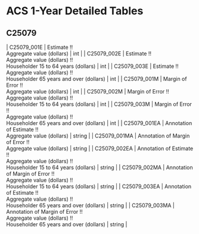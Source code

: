 # ACS 1-Year Detailed Tables

## C25079

| C25079_001E | Estimate !!<br>Aggregate value (dollars) | int |
| C25079_002E | Estimate !!<br>Aggregate value (dollars) !!<br>Householder 15 to 64 years (dollars) | int |
| C25079_003E | Estimate !!<br>Aggregate value (dollars) !!<br>Householder 65 years and over (dollars) | int |
| C25079_001M | Margin of Error !!<br>Aggregate value (dollars) | int |
| C25079_002M | Margin of Error !!<br>Aggregate value (dollars) !!<br>Householder 15 to 64 years (dollars) | int |
| C25079_003M | Margin of Error !!<br>Aggregate value (dollars) !!<br>Householder 65 years and over (dollars) | int |
| C25079_001EA | Annotation of Estimate !!<br>Aggregate value (dollars) | string |
| C25079_001MA | Annotation of Margin of Error !!<br>Aggregate value (dollars) | string |
| C25079_002EA | Annotation of Estimate !!<br>Aggregate value (dollars) !!<br>Householder 15 to 64 years (dollars) | string |
| C25079_002MA | Annotation of Margin of Error !!<br>Aggregate value (dollars) !!<br>Householder 15 to 64 years (dollars) | string |
| C25079_003EA | Annotation of Estimate !!<br>Aggregate value (dollars) !!<br>Householder 65 years and over (dollars) | string |
| C25079_003MA | Annotation of Margin of Error !!<br>Aggregate value (dollars) !!<br>Householder 65 years and over (dollars) | string |

